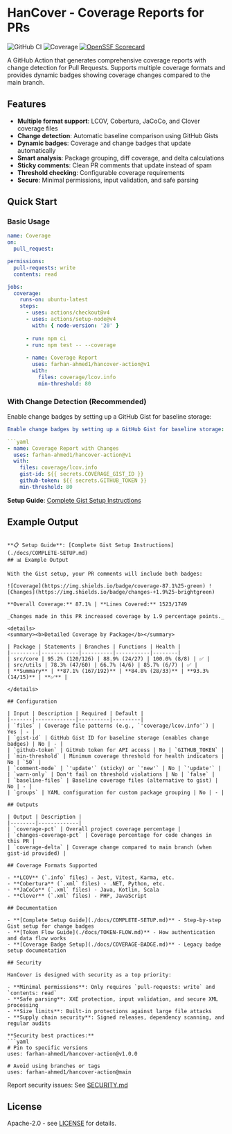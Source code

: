 # HanCover - Coverage Reports for PRs

![GitHub CI](https://github.com/farhan-ahmed1/hancover-action/actions/workflows/ci.yml/badge.svg)
![Coverage](https://img.shields.io/endpoint?url=https://gist.githubusercontent.com/farhan-ahmed1/28d3a47ac254c0d740450d8a29fd3613/raw/hancover-coverage.json)
[![OpenSSF Scorecard](https://api.scorecard.dev/projects/github.com/farhan-ahmed1/hancover-action/badge)](https://scorecard.dev/viewer/?uri=github.com/farhan-ahmed1/hancover-action)

A GitHub Action that generates comprehensive coverage reports with change detection for Pull Requests. Supports multiple coverage formats and provides dynamic badges showing coverage changes compared to the main branch.

## Features

- **Multiple format support**: LCOV, Cobertura, JaCoCo, and Clover coverage files
- **Change detection**: Automatic baseline comparison using GitHub Gists
- **Dynamic badges**: Coverage and change badges that update automatically
- **Smart analysis**: Package grouping, diff coverage, and delta calculations  
- **Sticky comments**: Clean PR comments that update instead of spam
- **Threshold checking**: Configurable coverage requirements
- **Secure**: Minimal permissions, input validation, and safe parsing

## Quick Start

### Basic Usage

```yaml
name: Coverage
on:
  pull_request:

permissions:
  pull-requests: write
  contents: read

jobs:
  coverage:
    runs-on: ubuntu-latest
    steps:
      - uses: actions/checkout@v4
      - uses: actions/setup-node@v4
        with: { node-version: '20' }
      
      - run: npm ci
      - run: npm test -- --coverage
      
      - name: Coverage Report
        uses: farhan-ahmed1/hancover-action@v1
        with:
          files: coverage/lcov.info
          min-threshold: 80
```

### With Change Detection (Recommended)

Enable change badges by setting up a GitHub Gist for baseline storage:

```yaml
Enable change badges by setting up a GitHub Gist for baseline storage:

```yaml
- name: Coverage Report with Changes
  uses: farhan-ahmed1/hancover-action@v1
  with:
    files: coverage/lcov.info
    gist-id: ${{ secrets.COVERAGE_GIST_ID }}
    github-token: ${{ secrets.GITHUB_TOKEN }}
    min-threshold: 80
```

**Setup Guide**: [Complete Gist Setup Instructions](./docs/COMPLETE-SETUP.md)

## Example Output
```

**📋 Setup Guide**: [Complete Gist Setup Instructions](./docs/COMPLETE-SETUP.md)
## 📊 Example Output

With the Gist setup, your PR comments will include both badges:

![Coverage](https://img.shields.io/badge/coverage-87.1%25-green) ![Changes](https://img.shields.io/badge/changes-+1.9%25-brightgreen)

**Overall Coverage:** 87.1% | **Lines Covered:** 1523/1749  

_Changes made in this PR increased coverage by 1.9 percentage points._

<details>
<summary><b>Detailed Coverage by Package</b></summary>

| Package | Statements | Branches | Functions | Health |
|---------|------------|----------|-----------|--------|
| src/core | 95.2% (120/126) | 88.9% (24/27) | 100.0% (8/8) | ✅ |
| src/utils | 78.3% (47/60) | 66.7% (4/6) | 85.7% (6/7) | ✅ |
| **Summary** | **87.1% (167/192)** | **84.8% (28/33)** | **93.3% (14/15)** | **✅** |

</details>

## Configuration

| Input | Description | Required | Default |
|-------|-------------|----------|---------|
| `files` | Coverage file patterns (e.g., `'coverage/lcov.info'`) | Yes | - |
| `gist-id` | GitHub Gist ID for baseline storage (enables change badges) | No | - |
| `github-token` | GitHub token for API access | No | `GITHUB_TOKEN` |
| `min-threshold` | Minimum coverage threshold for health indicators | No | `50` |
| `comment-mode` | `'update'` (sticky) or `'new'` | No | `'update'` |
| `warn-only` | Don't fail on threshold violations | No | `false` |
| `baseline-files` | Baseline coverage files (alternative to gist) | No | - |
| `groups` | YAML configuration for custom package grouping | No | - |

## Outputs

| Output | Description |
|--------|-------------|
| `coverage-pct` | Overall project coverage percentage |
| `changes-coverage-pct` | Coverage percentage for code changes in this PR |
| `coverage-delta` | Coverage change compared to main branch (when gist-id provided) |

## Coverage Formats Supported

- **LCOV** (`.info` files) - Jest, Vitest, Karma, etc.
- **Cobertura** (`.xml` files) - .NET, Python, etc.  
- **JaCoCo** (`.xml` files) - Java, Kotlin, Scala
- **Clover** (`.xml` files) - PHP, JavaScript

## Documentation

- **[Complete Setup Guide](./docs/COMPLETE-SETUP.md)** - Step-by-step Gist setup for change badges
- **[Token Flow Guide](./docs/TOKEN-FLOW.md)** - How authentication and data flow works
- **[Coverage Badge Setup](./docs/COVERAGE-BADGE.md)** - Legacy badge setup documentation

## Security

HanCover is designed with security as a top priority:

- **Minimal permissions**: Only requires `pull-requests: write` and `contents: read`
- **Safe parsing**: XXE protection, input validation, and secure XML processing
- **Size limits**: Built-in protections against large file attacks
- **Supply chain security**: Signed releases, dependency scanning, and regular audits

**Security best practices:**
```yaml
# Pin to specific versions
uses: farhan-ahmed1/hancover-action@v1.0.0

# Avoid using branches or tags
uses: farhan-ahmed1/hancover-action@main
```

Report security issues: See [SECURITY.md](SECURITY.md)

## License

Apache-2.0 - see [LICENSE](LICENSE) for details.
